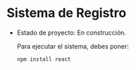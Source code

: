<h1> Sistema de Registro </h1> 

- Estado de proyecto: En construcción.

  Para ejecutar el sistema, debes poner:

  ```npm install react```
  
